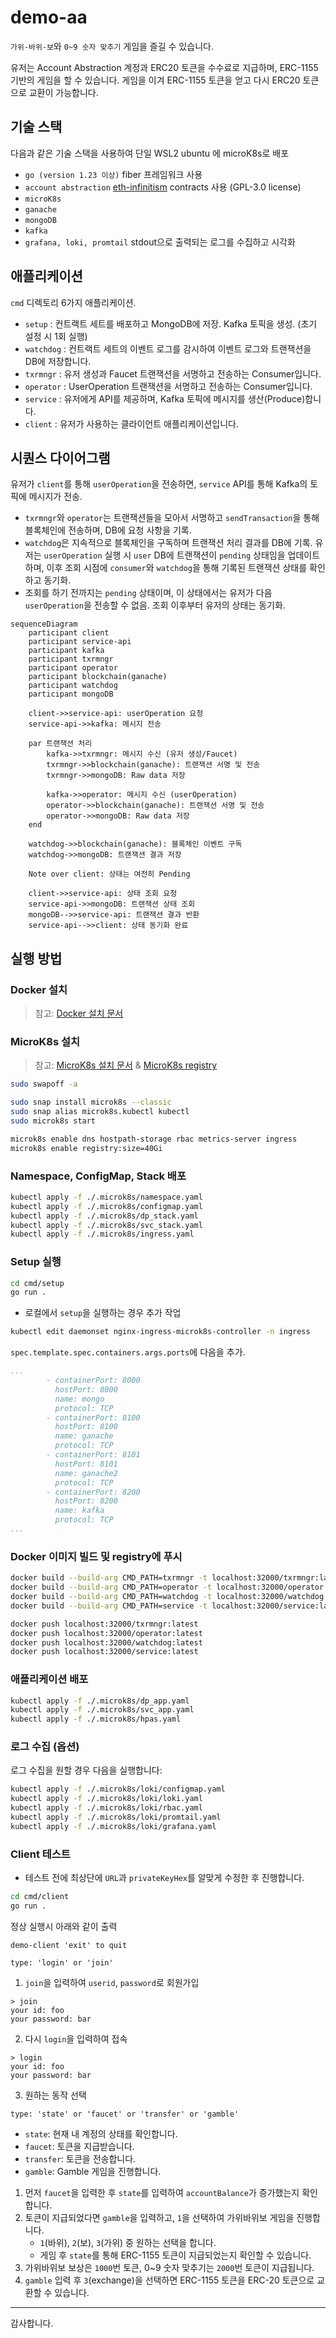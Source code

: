 # demo-aa
`가위-바위-보`와 `0~9 숫자 맞추기` 게임을 즐길 수 있습니다.

유저는 Account Abstraction 계정과 ERC20 토큰을 수수료로 지급하며, ERC-1155 기반의 게임을 할 수 있습니다.
게임을 이겨 ERC-1155 토큰을 얻고 다시 ERC20 토큰으로 교환이 가능합니다.

## 기술 스택
다음과 같은 기술 스택을 사용하여 단일 WSL2 ubuntu 에 microK8s로 배포

- `go (version 1.23 이상)`  fiber 프레임워크 사용
- `account abstraction` [eth-infinitism](https://github.com/eth-infinitism/account-abstraction/tree/develop) contracts 사용 (GPL-3.0 license)
- `microK8s`
- `ganache`
- `mongoDB`
- `kafka`
- `grafana, loki, promtail` stdout으로 출력되는 로그를 수집하고 시각화

## 애플리케이션
`cmd` 디렉토리 6가지 애플리케이션.

- `setup` : 컨트랙트 세트를 배포하고 MongoDB에 저장. Kafka 토픽을 생성. (초기 설정 시 1회 실행)
- `watchdog` : 컨트랙트 세트의 이벤트 로그를 감시하여 이벤트 로그와 트랜잭션을 DB에 저장합니다.
- `txrmngr` : 유저 생성과 Faucet 트랜잭션을 서명하고 전송하는 Consumer입니다.
- `operator` : UserOperation 트랜잭션을 서명하고 전송하는 Consumer입니다.
- `service` : 유저에게 API를 제공하며, Kafka 토픽에 메시지를 생산(Produce)합니다.
- `client` : 유저가 사용하는 클라이언트 애플리케이션입니다.

## 시퀀스 다이어그램
유저가 `client`를 통해 `userOperation`을 전송하면, `service` API를 통해 Kafka의 토픽에 메시지가 전송.

- `txrmngr`와 `operator`는 트랜잭션들을 모아서 서명하고 `sendTransaction`을 통해 블록체인에 전송하며, DB에 요청 사항을 기록.
- `watchdog`은 지속적으로 블록체인을 구독하며 트랜잭션 처리 결과를 DB에 기록. 유저는 `userOperation` 실행 시 `user` DB에 트랜잭션이 `pending` 상태임을 업데이트하며, 이후 조회 시점에 `consumer`와 `watchdog`을 통해 기록된 트랜잭션 상태를 확인하고 동기화.
- 조회를 하기 전까지는 `pending` 상태이며, 이 상태에서는 유저가 다음 `userOperation`을 전송할 수 없음. 조회 이후부터 유저의 상태는 동기화.


```mermaid
sequenceDiagram
    participant client
    participant service-api
    participant kafka
    participant txrmngr
    participant operator
    participant blockchain(ganache)
    participant watchdog
    participant mongoDB

	client->>service-api: userOperation 요청
	service-api->>kafka: 메시지 전송

	par 트랜잭션 처리
		kafka->>txrmngr: 메시지 수신 (유저 생성/Faucet)
		txrmngr->>blockchain(ganache): 트랜잭션 서명 및 전송
		txrmngr->>mongoDB: Raw data 저장

		kafka->>operator: 메시지 수신 (userOperation)
		operator->>blockchain(ganache): 트랜잭션 서명 및 전송
		operator->>mongoDB: Raw data 저장
	end

	watchdog->>blockchain(ganache): 블록체인 이벤트 구독
	watchdog->>mongoDB: 트랜잭션 결과 저장

	Note over client: 상태는 여전히 Pending

	client->>service-api: 상태 조회 요청
	service-api->>mongoDB: 트랜잭션 상태 조회
	mongoDB-->>service-api: 트랜잭션 결과 반환
	service-api-->>client: 상태 동기화 완료
```
<!--
### 다이어그램
```mermaid
	C4Context
		title demo-aa 시스템 컨텍스트 다이어그램

		Boundary(app_layer, "Application Layer") {
		Person(client, "Client", "게임을 플레이하는 유저 애플리케이션")

		Container(service_api, "Service API", "Go 애플리케이션", "API 제공 및 Kafka에 메시지 전송")

		Boundary(consumers, "Consumers") {
			Component(txrmngr, "txrmngr", "Go 애플리케이션", "트랜잭션 관리")
			Component(operator, "operator", "Go 애플리케이션", "UserOperation 처리")
		}

		Component(watchdog, "Watchdog", "Go 애플리케이션", "블록체인 이벤트 모니터링")
	}

	Boundary(stack_layer, "Infrastructure Stack") {
		System(kafka, "Kafka", "메시지 브로커", "메시지 큐잉 및 전달")
		System(blockchain, "Blockchain (Ganache)", "Ethereum 테스트 체인", "스마트 컨트랙트 실행")
		System(db, "MongoDB", "데이터베이스", "트랜잭션 및 유저 데이터 저장")
	}

	Rel(client, service_api, "API 요청")
	Rel(service_api, kafka, "메시지 전송")

	Rel(kafka, txrmngr, "메시지 수신")
	Rel(kafka, operator, "메시지 수신")

	Rel(txrmngr, blockchain, "트랜잭션 전송")
	Rel(operator, blockchain, "트랜잭션 전송")

	Rel(txrmngr, db, "Raw data 저장")
	Rel(operator, db, "Raw data 저장")

	Rel(blockchain, watchdog, "이벤트 발생")
	Rel(watchdog, db, "트랜잭션 결과 저장")

	Rel(service_api, db, "유저 상태 저장 및 조회")
	Rel(client, service_api, "상태 조회 요청", "상태 동기화")

	UpdateElementStyle(client, $borderColor="blue", $backgroundColor="#f0f0f0")
	UpdateElementStyle(service_api, $borderColor="green", $backgroundColor="#f0fff0")
	UpdateElementStyle(consumers, $borderColor="orange", $backgroundColor="#fff0e0")
	UpdateElementStyle(watchdog, $borderColor="purple", $backgroundColor="#f0e0ff")
	UpdateElementStyle(stack_layer, $borderColor="gray", $backgroundColor="#e0e0e0")

	UpdateRelStyle(client, service_api, $lineColor="blue")
	UpdateRelStyle(service_api, kafka, $lineColor="green")
	UpdateRelStyle(kafka, txrmngr, $lineColor="orange")
	UpdateRelStyle(kafka, operator, $lineColor="orange")
	UpdateRelStyle(txrmngr, blockchain, $lineColor="red")
	UpdateRelStyle(operator, blockchain, $lineColor="red")
	UpdateRelStyle(txrmngr, db, $lineColor="orange", $offsetY="10")
	UpdateRelStyle(operator, db, $lineColor="orange", $offsetY="-10")
	UpdateRelStyle(blockchain, watchdog, $lineColor="purple")
	UpdateRelStyle(watchdog, db, $lineColor="purple")
	UpdateRelStyle(service_api, db, $lineColor="green")
	UpdateRelStyle(client, service_api, $lineColor="blue")

	UpdateLayoutConfig($c4ShapeInRow="3", $c4BoundaryInRow="1")

```
-->

## 실행 방법

### Docker 설치
> 참고: [Docker 설치 문서](https://docs.docker.com/engine/install/ubuntu/)

### MicroK8s 설치
> 참고: [MicroK8s 설치 문서](https://microk8s.io/docs/install-wsl2) & [MicroK8s registry](https://microk8s.io/docs/registry-built-in)

```bash
sudo swapoff -a

sudo snap install microk8s --classic
sudo snap alias microk8s.kubectl kubectl
sudo microk8s start

microk8s enable dns hostpath-storage rbac metrics-server ingress
microk8s enable registry:size=40Gi
```

### Namespace, ConfigMap, Stack 배포

```bash
kubectl apply -f ./.microk8s/namespace.yaml
kubectl apply -f ./.microk8s/configmap.yaml
kubectl apply -f ./.microk8s/dp_stack.yaml
kubectl apply -f ./.microk8s/svc_stack.yaml
kubectl apply -f ./.microk8s/ingress.yaml
```

### Setup 실행

```bash
cd cmd/setup
go run .
```

- 로컬에서 `setup`을 실행하는 경우 추가 작업

```bash
kubectl edit daemonset nginx-ingress-microk8s-controller -n ingress
```

`spec.template.spec.containers.args.ports`에 다음을 추가.

```yaml
...
        - containerPort: 8000
          hostPort: 8000
          name: mongo
          protocol: TCP
        - containerPort: 8100
          hostPort: 8100
          name: ganache
          protocol: TCP
        - containerPort: 8101
          hostPort: 8101
          name: ganache2
          protocol: TCP
        - containerPort: 8200
          hostPort: 8200
          name: kafka
          protocol: TCP
...
```

### Docker 이미지 빌드 및 registry에 푸시

```bash
docker build --build-arg CMD_PATH=txrmngr -t localhost:32000/txrmngr:latest .
docker build --build-arg CMD_PATH=operator -t localhost:32000/operator:latest .
docker build --build-arg CMD_PATH=watchdog -t localhost:32000/watchdog:latest .
docker build --build-arg CMD_PATH=service -t localhost:32000/service:latest .

docker push localhost:32000/txrmngr:latest
docker push localhost:32000/operator:latest
docker push localhost:32000/watchdog:latest
docker push localhost:32000/service:latest
```

### 애플리케이션 배포

```bash
kubectl apply -f ./.microk8s/dp_app.yaml
kubectl apply -f ./.microk8s/svc_app.yaml
kubectl apply -f ./.microk8s/hpas.yaml
```

### 로그 수집 (옵션)

로그 수집을 원할 경우 다음을 실행합니다:

```bash
kubectl apply -f ./.microk8s/loki/configmap.yaml
kubectl apply -f ./.microk8s/loki/loki.yaml
kubectl apply -f ./.microk8s/loki/rbac.yaml
kubectl apply -f ./.microk8s/loki/promtail.yaml
kubectl apply -f ./.microk8s/loki/grafana.yaml
```

### Client 테스트

- 테스트 전에 최상단에 `URL`과 `privateKeyHex`를 알맞게 수정한 후 진행합니다.

```bash
cd cmd/client
go run .
```

정상 실행시 아래와 같이 출력

```
demo-client 'exit' to quit

type: 'login' or 'join'
```

1. `join`을 입력하여 `userid`, `password`로 회원가입
```
> join
your id: foo
your password: bar
```
2. 다시 `login`을 입력하여 접속
```
> login
your id: foo
your password: bar
```

3. 원하는 동작 선택

```
type: 'state' or 'faucet' or 'transfer' or 'gamble'
```

- `state`: 현재 내 계정의 상태를 확인합니다.
- `faucet`: 토큰을 지급받습니다.
- `transfer`: 토큰을 전송합니다.
- `gamble`: Gamble 게임을 진행합니다.

1. 먼저 `faucet`을 입력한 후 `state`를 입력하여 `accountBalance`가 증가했는지 확인합니다.
2. 토큰이 지급되었다면 `gamble`을 입력하고, `1`을 선택하여 가위바위보 게임을 진행합니다.
   - `1`(바위), `2`(보), `3`(가위) 중 원하는 선택을 합니다.
   - 게임 후 `state`를 통해 ERC-1155 토큰이 지급되었는지 확인할 수 있습니다.
3. 가위바위보 보상은 `1000`번 토큰, 0~9 숫자 맞추기는 `2000`번 토큰이 지급됩니다.
4. `gamble` 입력 후 `3`(exchange)을 선택하면 ERC-1155 토큰을 ERC-20 토큰으로 교환할 수 있습니다.


---

감사합니다.
